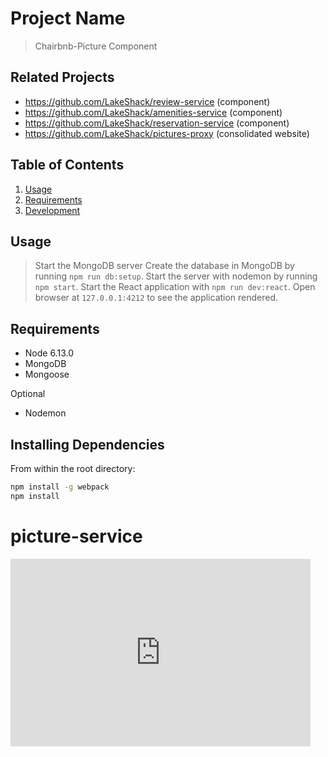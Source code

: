 # Project Name

> Chairbnb-Picture Component

## Related Projects

  - https://github.com/LakeShack/review-service (component)
  - https://github.com/LakeShack/amenities-service (component)
  - https://github.com/LakeShack/reservation-service (component)
  - https://github.com/LakeShack/pictures-proxy (consolidated website)

## Table of Contents

1. [Usage](#Usage)
2. [Requirements](#requirements)
3. [Development](#development)

## Usage

> Start the MongoDB server
> Create the database in MongoDB by running `npm run db:setup`.
> Start the server with nodemon by running `npm start`.
> Start the React application with `npm run dev:react`.
> Open browser at `127.0.0.1:4212` to see the application rendered.

## Requirements

- Node 6.13.0
- MongoDB 
- Mongoose

Optional
- Nodemon

## Installing Dependencies

From within the root directory:

```sh
npm install -g webpack
npm install
```

# picture-service

<iframe src="https://giphy.com/embed/2t9lYheJ9mMObrnRRY" width="480" height="300" frameBorder="0" class="giphy-embed" allowFullScreen></iframe>